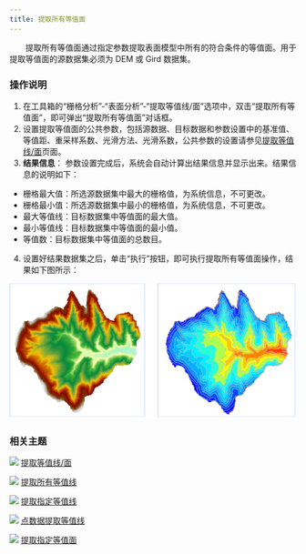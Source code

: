 ```yaml
---
title: 提取所有等值面
---
```


　　提取所有等值面通过指定参数提取表面模型中所有的符合条件的等值面。用于提取等值面的源数据集必须为 DEM 或 Gird 数据集。

### 操作说明

 1. 在工具箱的“栅格分析”-“表面分析”-“提取等值线/面”选项中，双击“提取所有等值面”，即可弹出“提取所有等值面”对话框。
 2. 设置提取等值面的公共参数，包括源数据、目标数据和参数设置中的基准值、等值距、重采样系数、光滑方法、光滑系数，公共参数的设置请参见[提取等值线/面](DriveContour.html)页面。
 3. **结果信息**： 参数设置完成后，系统会自动计算出结果信息并显示出来。结果信息的说明如下：

   - 栅格最大值：所选源数据集中最大的栅格值，为系统信息，不可更改。
   - 栅格最小值：所选源数据集中最小的栅格值，为系统信息，不可更改。
   - 最大等值线：目标数据集中等值面的最大值。
   - 最小等值线：目标数据集中等值面的最小值。
   - 等值数：目标数据集中等值面的总数目。


 4. 设置好结果数据集之后，单击“执行”按钮，即可执行提取所有等值面操作，结果如下图所示：  

  ![](img/DriveRegionAll.png)


### 相关主题

![](img/smalltitle.png) [提取等值线/面](DriveContour.html)

![](img/smalltitle.png) [提取所有等值线](DriveContourAll.html)

![](img/smalltitle.png) [提取指定等值线](DriveContourSpecific.html)

![](img/smalltitle.png) [点数据提取等值线](ExtractIsoline.html)

![](img/smalltitle.png) [提取指定等值面](DriveRegionSpecific.html)

